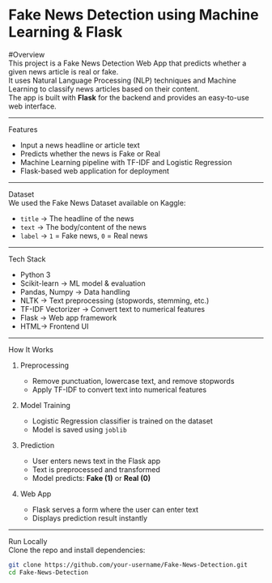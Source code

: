 # Fake News Detection using Machine Learning & Flask  

#Overview  
This project is a Fake News Detection Web App that predicts whether a given news article is real or fake.  
It uses Natural Language Processing (NLP) techniques and Machine Learning to classify news articles based on their content.  
The app is built with **Flask** for the backend and provides an easy-to-use web interface.  

---

Features  
- Input a news headline or article text  
- Predicts whether the news is Fake or Real  
- Machine Learning pipeline with TF-IDF and Logistic Regression
- Flask-based web application for deployment  

---

Dataset  
We used the Fake News Dataset available on Kaggle:  
- `title` → The headline of the news  
- `text` → The body/content of the news  
- `label` → `1` = Fake news, `0` = Real news  

---

Tech Stack  
- Python 3 
- Scikit-learn → ML model & evaluation  
- Pandas, Numpy → Data handling  
- NLTK → Text preprocessing (stopwords, stemming, etc.)  
- TF-IDF Vectorizer → Convert text to numerical features  
- Flask → Web app framework  
- HTML→ Frontend UI  

---

How It Works  
1. Preprocessing
   - Remove punctuation, lowercase text, and remove stopwords  
   - Apply TF-IDF to convert text into numerical features  

2. Model Training  
   - Logistic Regression classifier is trained on the dataset  
   - Model is saved using `joblib`  

3. Prediction 
   - User enters news text in the Flask app  
   - Text is preprocessed and transformed  
   - Model predicts: **Fake (1)** or **Real (0)**  

4. Web App
   - Flask serves a form where the user can enter text  
   - Displays prediction result instantly  

---

Run Locally  
Clone the repo and install dependencies:  

```bash
git clone https://github.com/your-username/Fake-News-Detection.git
cd Fake-News-Detection
